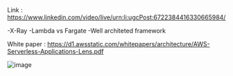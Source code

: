 
Link : https://www.linkedin.com/video/live/urn:li:ugcPost:6722384416330665984/

-X-Ray
-Lambda vs Fargate
-Well architeted framework


White paper : https://d1.awsstatic.com/whitepapers/architecture/AWS-Serverless-Applications-Lens.pdf


![image](https://user-images.githubusercontent.com/33585301/96112759-c71e4b00-0f00-11eb-96cd-ac38d5311710.png)
